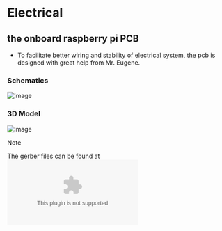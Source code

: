 # Electrical

## the onboard raspberry pi PCB
- To facilitate better wiring and stability of electrical system, the pcb is designed with great help from Mr. Eugene.

### Schematics
![image](https://github.com/user-attachments/assets/fc26c7e2-d6d2-4aa7-8678-e5d6c1d73ada)

### 3D Model
![image](https://github.com/user-attachments/assets/a2e77d31-ac5e-45ef-9e9c-d4dd6226e882)

>[!Note]
>The gerber files can be found at ![PCB schematic v36_2025-03-21.zip](https://github.com/HarshitSrivastavaHS/CDE2310-Group13-24-25-Sem2/blob/720050d062ca994ac7edb281e0543ac8d054d7fe/Electrical/PCB%20schematic%20v36_2025-03-21.zip)
